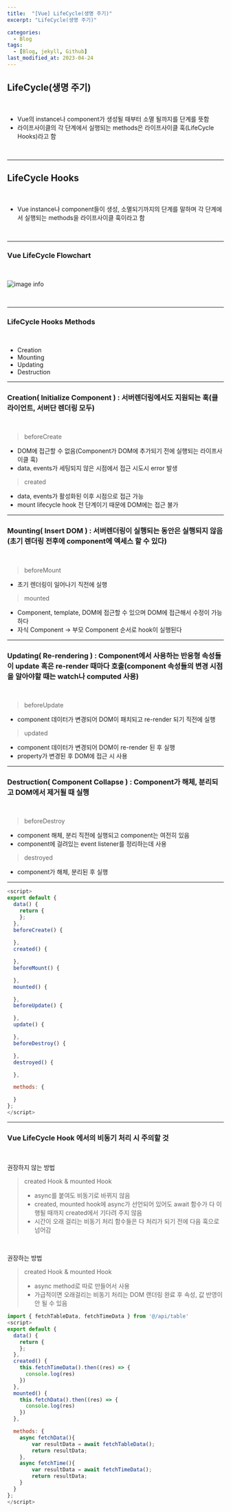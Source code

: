 ```yaml
---
title:  "[Vue] LifeCycle(생명 주기)"
excerpt: "LifeCycle(생명 주기)"

categories:
  - Blog
tags:
  - [Blog, jekyll, Github]
last_modified_at: 2023-04-24
---
```



## LifeCycle(생명 주기)

<br/>


- Vue의 instance나 component가 생성될 때부터 소멸 될까지를 단계를 뜻함<br />
- 라이프사이클의 각 단계에서 실행되는 methods은 라이프사이클 훅(LifeCycle Hooks)라고 함

<br />

---
## LifeCycle Hooks

<br/>

- Vue instance나 component들이 생성, 소멸되기까지의 단계를 말하며 각 단계에서 실행되는 methods을 라이프사이클 훅이라고 함

<br/>

---

### Vue LifeCycle Flowchart

<br/>

![image info](/assets/img/lifecycle.png)
<img src="/assets/img/lifecycle.png" alt="" width="0" height="0">

<br/>

---

### LifeCycle Hooks Methods

<br/>

- Creation
- Mounting
- Updating
- Destruction

---

### Creation( Initialize Component ) : 서버렌더링에서도 지원되는 훅(클라이언트, 서버단 렌더링 모두)

<br/>

>beforeCreate
 - DOM에 접근할 수 없음(Component가 DOM에 추가되기 전에 실행되는 라이프사이클 훅)
 - data, events가 세팅되지 않은 시점에서 접근 시도시 error 발생

>created
 - data, events가 활성화된 이후 시점으로 접근 가능
 - mount lifecycle hook 전 단계이기 때문에 DOM에는 접근 불가


---

### Mounting( Insert DOM ) : 서버렌더링이 실행되는 동안은 실행되지 않음(초기 렌더링 전후에 component에 엑세스 할 수 있다)

<br/>

>beforeMount
 - 초기 렌더링이 일어나기 직전에 실행

>mounted
 - Component, template, DOM에 접근할 수 있으며 DOM에 접근해서 수정이 가능하다
 - 자식 Component -> 부모 Component 순서로 hook이 실행된다


---

### Updating( Re-rendering ) : Component에서 사용하는 반응형 속성들이 update 혹은 re-render 때마다 호출(component 속성들의 변경 시점을 알아야할 때는 watch나 computed 사용)

<br/>

> beforeUpdate
 - component 데이터가 변경되어 DOM이 패치되고 re-render 되기 직전에 실행

> updated
 - component 데이터가 변경되어 DOM이 re-render 된 후 실행
 - property가 변경된 후 DOM에 접근 시 사용

---

### Destruction( Component Collapse ) : Component가 해체, 분리되고 DOM에서 제거될 때 실행

<br/>

>beforeDestroy
 - component 해체, 분리 직전에 실행되고 component는 여전히 있음
 - component에 걸려있는 event listener를 정리하는데 사용

>destroyed
 - component가 해체, 분리된 후 실행



---


```javascript
<script>
export default {
  data() {
    return {
    };
  },
  beforeCreate() { 
    
  },
  created() {

  },
  beforeMount() {

  },
  mounted() {

  },
  beforeUpdate() {

  },
  update() {

  },
  beforeDestroy() {

  },
  destroyed() {

  },

  methods: {

  }
};
</script>
```

---

### Vue LifeCycle Hook 에서의 비동기 처리 시 주의할 것

<br/>

권장하지 않는 방법
> created Hook & mounted Hook
> - async를 붙여도 비동기로 바뀌지 않음
> - created, mounted hook에 async가 선언되어 있어도  await 함수가 다 이행될 때까지 created에서 기다려 주지 않음
> - 시간이 오래 걸리는 비동기 처리 함수들은 다 처리가 되기 전에 다음 훅으로 넘어감

<br/>

권장하는 방법
> created Hook & mounted Hook
> - async method로 따로 만들어서 사용
> - 가급적이면 오래걸리는 비동기 처리는 DOM 랜더링 완료 후 속성, 값 반영이 안 될 수 있음

```javascript
import { fetchTableData, fetchTimeData } from '@/api/table'
<script>
export default {
  data() {
    return {
    };
  },
  created() {
    this.fetchTimeData().then((res) => {
      console.log(res)
    })
  },
  mounted() {
    this.fetchData().then((res) => {
      console.log(res)
    })
  },

  methods: {
    async fetchData(){
        var resultData = await fetchTableData();
        return resultData;
    },
    async fetchTime(){
        var resultData = await fetchTimeData();
        return resultData;
    }
  }
};
</script>
```

